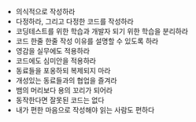 - 의식적으로 작성하라
- 다정하라, 그리고 다정한 코드를 작성하라
- 코딩테스트를 위한 학습과 개발자 되기 위한 학습을 분리하라
- 코드 한줄 한줄 작성 이유를 설명할 수 있도록 하라
- 영감을 실무에도 적용하라
-  코드에도 심미안을 적용하라
- 동료들을 포옹하되 복제되지 마라
- 개성있는 동료들과의 협업을 즐겨라
- 뱀의 머리보다 용의 꼬리가 되어라
- 동작한다면 잘못된 코드는 없다
- 내가 편한 마음으로 작성해야 읽는 사람도 편하다